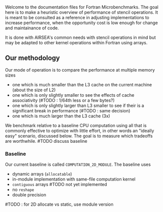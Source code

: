 Welcome to the documentation files for Fortran Microbenchmarks. The goal here is to make a heuristic overview of performance of stencil operations. It is meant to be consulted as a reference in adjusting implementations to increase performance, when the opportunity cost is low enough for change and maintainance of code.

It is done with AIRSEA's common needs with stencil operations in mind but may be adapted to other kernel operations within Fortran using arrays.

## Our methodology
Our mode of operation is to compare the performance at multiple memory sizes
 - one which is much smaller than the L3 cache on the current machine (about the size of L2)
 - one which is only slightly smaller  to see the effects of cache associativity (#TODO : 1/64th less or a few bytes?)
 - one which is only slightly larger than L3 smaller to see if their is a significant break in performance (#TODO : same decision)
 - one which is much larger than the L3 cache (3x)

We benchmark relative to a baseline CPU computation using all that is commonly effective to optimize with little effort, in other words an "ideally easy" scenario, discussed below. The goal is to measure which tradeoffs are worthwhile. #TODO discuss baseline

### Baseline
Our current baseline is called ``COMPUTATION_2D_MODULE``.
The baseline uses
- dynamic arrays (``allocatable``)
- in-module implementation with same-file computation kernel
- ``contiguous`` arrays #TODO not yet implemented
- no ``reshape``
- double precision

#TODO : for 2D allocate vs static, use module version